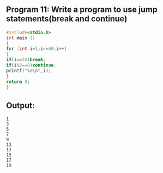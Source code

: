 ## Program 11: Write a program to use jump statements(break and continue)
```c
#include<stdio.h>
int main ()
{
for (int i=1;i<=60;i++)
{
if(i==20)break;
if(i%2==0)continue;
printf("%d\n",i);
}
return 0;
} 
```
## Output:
```
1
3
5
7
9
11
13
15
17
19
